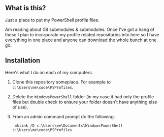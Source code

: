 ## What is this?

Just a place to put my PowerShell profile files. 

Am reading about Git submodules & submodules. Once I've got a hang of these I plan to incorporate my profile related repositories into here so I have everything in one place and anyone can download the whole bunch at one go. 

## Installation

Here's what I do on each of my computers.

1. Clone this repository someplace. For example to `c:\Users\me\code\PSProfiles`.

2. Delete the `WindowsPowerShell` folder (in my case it had only the profile files but double check to ensure your folder doesn't have anything else of use). 

3. From an admin command prompt do the following:

        mklink /D c:\Users\me\Documents\WindowsPowerShell c:\Users\me\code\PSProfiles
